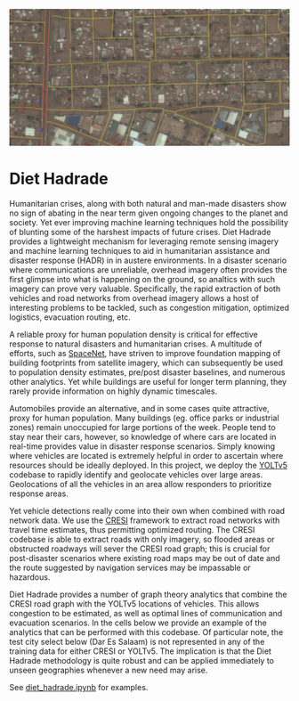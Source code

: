 ![Alt text](/figs/header.png?raw=true "")

# Diet Hadrade

Humanitarian crises, along with both natural and man-made disasters show no sign of abating in the near term given ongoing changes to the planet and society. Yet ever improving machine learning techniques hold the possibility of blunting some of the harshest impacts of future crises.  Diet Hadrade provides a lightweight mechanism for leveraging remote sensing imagery and machine learning techniques to aid in humanitarian assistance and disaster response (HADR) in in austere environments. In a disaster scenario where communications are unreliable, overhead imagery often provides the first glimpse into what is happening on the ground, so analtics with such imagery can prove very valuable.  Specifically, the rapid extraction of both vehicles and road networks from overhead imagery allows a host of interesting problems to be tackled, such as congestion mitigation, optimized logistics, evacuation routing, etc.  

A reliable proxy for human population density is critical for effective response to natural disasters and humanitarian crises. A multitude of efforts, such as [SpaceNet](https://spacenet.ai), have striven to improve foundation mapping of building footprints from satellite imagery, which can subsequently be used to population density estimates, pre/post disaster baselines, and numerous other analytics.  Yet while buildings are useful for longer term planning, they rarely provide  information on highly dynamic timescales.  

Automobiles provide an alternative, and in some cases quite attractive, proxy for human population.  Many buildings (eg. office parks or industrial zones) remain unoccupied for large portions of the week.  People tend to stay near their cars, however, so knowledge of where cars are located in real-time provides value in disaster response scenarios.  Simply knowing where vehicles are located is extremely helpful in order to ascertain where resources should be ideally deployed.  In this project, we deploy the [YOLTv5](https://github.com/avanetten/yoltv5) codebase to rapidly identify and geolocate vehicles over large areas.  Geolocations of all the vehicles in an area allow responders to prioritize response areas.

Yet vehicle detections really come into their own when combined with road network data.  We use the [CRESI](https://github.com/avanetten/cresi) framework to extract road networks with travel time estimates, thus permitting optimized routing.  The CRESI codebase is able to extract roads with only imagery, so flooded areas or obstructed roadways will sever the CRESI road graph; this is crucial for post-disaster scenarios where existing road maps may be out of date and the route suggested by navigation services may be impassable or hazardous.  

Diet Hadrade provides a number of graph theory analytics that combine the CRESI road graph with the YOLTv5 locations of vehicles.  This allows congestion to be estimated, as well as optimal lines of communication and evacuation scenarios.  In the cells below we provide an example of the analytics that can be performed with this codebase.  Of particular note, the test city select below (Dar Es Salaam) is not represented in any of the training data for either CRESI or YOLTv5.  The implication is that the Diet Hadrade methodology is quite robust and can be applied immediately to unseen geographies whenever a new need may arise.

See [diet_hadrade.ipynb](https://github.com/avanetten/diet_hadrade/tree/main/notebooks) for examples.